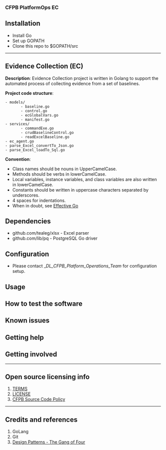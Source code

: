 ### CFPB PlatformOps EC 


## Installation

 - Install Go 
 - Set up GOPATH
 - Clone this repo to $GOPATH/src
 
----

## Evidence Collection (EC)

**Description**:  Evidence Collection project is written in Golang to support the automated process of collecting 
evidence from a set of baselines. 

**Project code structure**:

 ```
 - models/
        - baseline.go
        - control.go
        - ecGlobalVars.go
        - manifest.go
 - services/
        - commandExe.go
        - crudBaselineControl.go
        - readExcelBaseline.go
 - ec_agent.go
 - parse_Excel_convertTo_Json.go
 - parse_Excel_loadTo_Sql.go
```

**Convention**:
- Class names should be nouns in UpperCamelCase.
- Methods should be verbs in lowerCamelCase. 
- Local variables, instance variables, and class variables are also written in lowerCamelCase.
- Constants should be written in uppercase characters separated by underscores.
- 4 spaces for indentations.
- When in doubt, see [Effective Go](https://golang.org/doc/effective_go.html#mixed-caps)

## Dependencies

- github.com/tealeg/xlsx - Excel parser
- github.com/lib/pq - PostgreSQL Go driver

## Configuration

- Please contact __DL_CFPB_Platform_Operations_Team_ for configuration setup.

## Usage


## How to test the software


## Known issues


## Getting help


## Getting involved


----

## Open source licensing info
1. [TERMS](TERMS.md)
2. [LICENSE](LICENSE)
3. [CFPB Source Code Policy](https://github.com/cfpb/source-code-policy/)


----

## Credits and references
1. GoLang
2. Git
3. [Design Patterns - The Gang of Four](https://www.amazon.com/Design-Patterns-Object-Oriented-Addison-Wesley-Professional-ebook/dp/B000SEIBB8)
